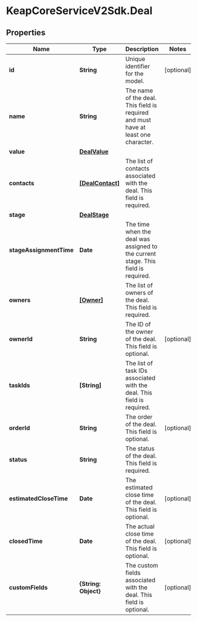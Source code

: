 # KeapCoreServiceV2Sdk.Deal

## Properties

Name | Type | Description | Notes
------------ | ------------- | ------------- | -------------
**id** | **String** | Unique identifier for the model. | [optional] 
**name** | **String** | The name of the deal. This field is required and must have at least one character. | 
**value** | [**DealValue**](DealValue.md) |  | 
**contacts** | [**[DealContact]**](DealContact.md) | The list of contacts associated with the deal. This field is required. | 
**stage** | [**DealStage**](DealStage.md) |  | 
**stageAssignmentTime** | **Date** | The time when the deal was assigned to the current stage. This field is required. | 
**owners** | [**[Owner]**](Owner.md) | The list of owners of the deal. This field is required. | 
**ownerId** | **String** | The ID of the owner of the deal. This field is optional. | [optional] 
**taskIds** | **[String]** | The list of task IDs associated with the deal. This field is required. | 
**orderId** | **String** | The order of the deal. This field is optional. | [optional] 
**status** | **String** | The status of the deal. This field is required. | 
**estimatedCloseTime** | **Date** | The estimated close time of the deal. This field is optional. | [optional] 
**closedTime** | **Date** | The actual close time of the deal. This field is optional. | [optional] 
**customFields** | **{String: Object}** | The custom fields associated with the deal. This field is optional. | [optional] 



